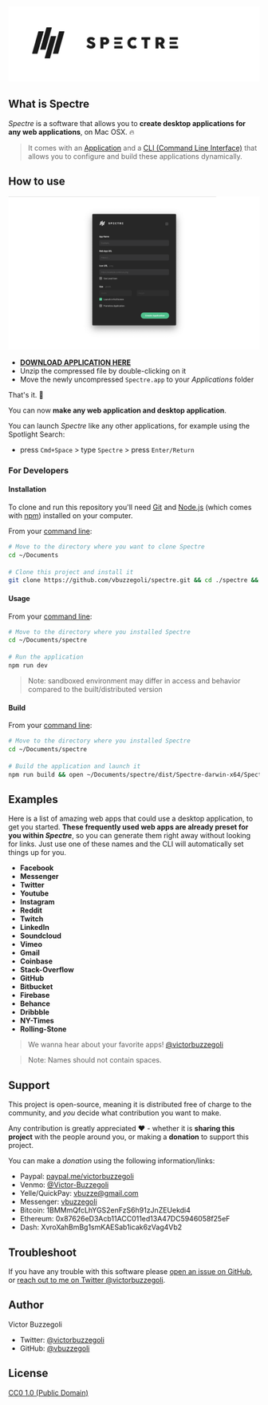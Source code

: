 ![hero](hero.png)

## What is Spectre

_Spectre_ is a software that allows you to **create desktop applications for any web applications**, on Mac OSX. :fire:

> It comes with an [Application](https://github.com/vbuzzegoli/spectre-dist/blob/master/Spectre.zip) and a [CLI (Command Line Interface)](https://github.com/vbuzzegoli/spectre-engine) that allows you to configure and build these applications dynamically.

## How to use

![spectre](spectre.png)

- **[DOWNLOAD APPLICATION HERE](https://github.com/vbuzzegoli/spectre-dist/blob/master/Spectre.zip)**
- Unzip the compressed file by double-clicking on it
- Move the newly uncompressed `Spectre.app` to your _Applications_ folder

That's it. :raised_hands:

You can now **make any web application and desktop application**.

You can launch _Spectre_ like any other applications, for example using the Spotlight Search:
   
   - press `Cmd+Space` > type `Spectre` > press `Enter/Return`

### For Developers

#### Installation

To clone and run this repository you'll need [Git](https://git-scm.com) and [Node.js](https://nodejs.org/en/download/) (which comes with [npm](http://npmjs.com)) installed on your computer.

From your [command line](https://www.wikihow.com/Get-to-the-Command-Line-on-a-Mac):

```bash
# Move to the directory where you want to clone Spectre
cd ~/Documents

# Clone this project and install it
git clone https://github.com/vbuzzegoli/spectre.git && cd ./spectre && npm install
```

#### Usage

From your [command line](https://www.wikihow.com/Get-to-the-Command-Line-on-a-Mac):

```bash
# Move to the directory where you installed Spectre
cd ~/Documents/spectre

# Run the application
npm run dev
```

> Note: sandboxed environment may differ in access and behavior compared to the built/distributed version

#### Build

From your [command line](https://www.wikihow.com/Get-to-the-Command-Line-on-a-Mac):

```bash
# Move to the directory where you installed Spectre
cd ~/Documents/spectre

# Build the application and launch it
npm run build && open ~/Documents/spectre/dist/Spectre-darwin-x64/Spectre.app
```

## Examples

Here is a list of amazing web apps that could use a desktop application, to get you started. **These frequently used web apps are already preset for you within _Spectre_**, so you can generate them right away without looking for links. Just use one of these names and the CLI will automatically set things up for you.

- **Facebook**
- **Messenger**
- **Twitter**
- **Youtube**
- **Instagram**
- **Reddit**
- **Twitch**
- **LinkedIn**
- **Soundcloud**
- **Vimeo**
- **Gmail**
- **Coinbase**
- **Stack-Overflow**
- **GitHub**
- **Bitbucket**
- **Firebase**
- **Behance**
- **Dribbble**
- **NY-Times**
- **Rolling-Stone**

> We wanna hear about your favorite apps! [@victorbuzzegoli](https://twitter.com/victorbuzzegoli)

> Note: Names should not contain spaces.

## Support

This project is open-source, meaning it is distributed free of charge to the community, and _you_ decide what contribution you want to make.

Any contribution is greatly appreciated :heart: - whether it is **sharing this project** with the people around you, or making a **donation** to support this project.

You can make a _donation_ using the following information/links:  

- Paypal: [paypal.me/victorbuzzegoli](https://www.paypal.com/paypalme2/victorbuzzegoli)
- Venmo: [@Victor-Buzzegoli](https://venmo.com/code?user_id=2638020016603136260)
- Yelle/QuickPay: vbuzze@gmail.com
- Messenger: [vbuzzegoli](https://www.messenger.com/t/vbuzzegoli)
- Bitcoin: 1BMMmQfcLhYGS2enFzS6h91zJnZEUekdi4
- Ethereum: 0x87626eD3Acb11ACC011ed13A47DC5946058f25eF
- Dash: XvroXahBmBg1smKAESab1icak6zVag4Vb2

## Troubleshoot

If you have any trouble with this software please [open an issue on GitHub](https://github.com/vbuzzegoli/spectre/issues), or [reach out to me on Twitter @victorbuzzegoli](https://twitter.com/victorbuzzegoli).

## Author

Victor Buzzegoli

- Twitter: [@victorbuzzegoli](https://twitter.com/victorbuzzegoli)
- GitHub: [@vbuzzegoli](https://github.com/vbuzzegoli)

## License

[CC0 1.0 (Public Domain)](LICENSE.md)

